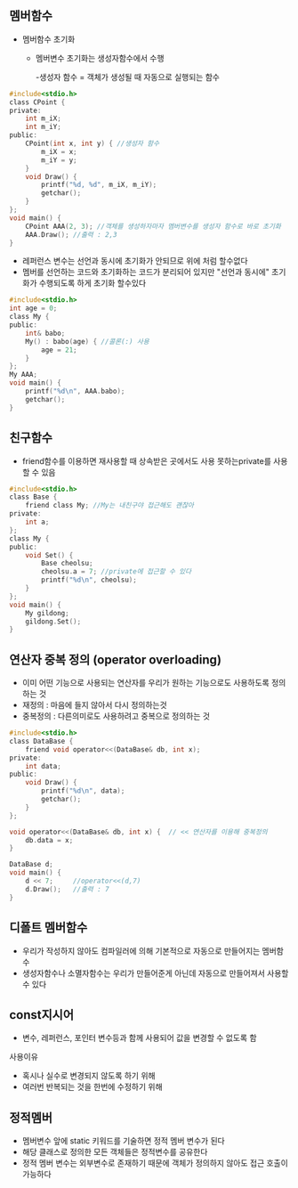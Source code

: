 ## 멤버함수

- 멤버함수 초기화
    - 멤버변수 초기화는 생성자함수에서 수행
        
        -생성자 함수 = 객체가 생성될 때 자동으로 실행되는 함수
        

```c
#include<stdio.h>
class CPoint {
private:
	int m_iX;
	int m_iY;
public:
	CPoint(int x, int y) { //생성자 함수
		m_iX = x;
		m_iY = y;
	}
	void Draw() {
		printf("%d, %d", m_iX, m_iY);
		getchar();
	}
};
void main() {
	CPoint AAA(2, 3); //객체를 생성하자마자 멤버변수를 생성자 함수로 바로 초기화
	AAA.Draw(); //출력 : 2,3
}
```

- 레퍼런스 변수는 선언과 동시에 초기화가 안되므로 위에 처럼 할수없다
- 멤버를 선언하는 코드와 초기화하는 코드가 분리되어 있지만 "선언과 동시에" 초기화가 수행되도록 하게 초기화 할수있다

```c
#include<stdio.h>
int age = 0;
class My {
public:
	int& babo;
	My() : babo(age) { //콜론(:) 사용
		age = 21;
	}
};
My AAA;
void main() {
	printf("%d\n", AAA.babo);
	getchar();
}
```

## 친구함수

- friend함수를 이용하면 재사용할 때 상속받은 곳에서도 사용 못하는private를 사용할 수 있음

```c
#include<stdio.h>
class Base {
	friend class My; //My는 내친구야 접근해도 괜찮아
private:
	int a;
};
class My {
public:
	void Set() {
		Base cheolsu;
		cheolsu.a = 7; //private에 접근할 수 있다
		printf("%d\n", cheolsu);
	}
};
void main() {
	My gildong;
	gildong.Set();
}
```

## 연산자 중복 정의 (operator overloading)

- 이미 어떤 기능으로 사용되는 연산자를 우리가 원하는 기능으로도 사용하도록 정의하는 것
- 재정의 : 마음에 들지 않아서 다시 정의하는것
- 중복정의 :  다른의미로도 사용하려고 중복으로 정의하는 것

```c
#include<stdio.h>
class DataBase {
	friend void operator<<(DataBase& db, int x);
private:
	int data;
public:
	void Draw() {
		printf("%d\n", data);
		getchar();
	}
};

void operator<<(DataBase& db, int x) {  // << 연산자를 이용해 중복정의
	db.data = x;
}

DataBase d;
void main() {
	d << 7;     //operator<<(d,7)
	d.Draw();   //출력 : 7
}
```

## 디폴트 멤버함수

- 우리가 작성하지 않아도 컴파일러에 의해 기본적으로 자동으로 만들어지는 멤버함수
- 생성자함수나 소멸자함수는 우리가 만들어준게 아닌데 자동으로 만들어져서 사용할 수 있다

## const지시어

- 변수, 레퍼런스, 포인터 변수등과 함께 사용되어 값을 변경할 수 없도록 함

사용이유 

- 혹시나 실수로 변경되지 않도록 하기 위해
- 여러번 반복되는 것을 한번에 수정하기 위해

## 정적멤버

- 멤버변수 앞에 static 키워드를 기술하면 정적 멤버 변수가 된다
- 해당 클래스로 정의한 모든 객체들은 정적변수를 공유한다
- 정적 멤버 변수는 외부변수로 존재하기 때문에 객체가 정의하지 않아도 접근 호출이 가능하다